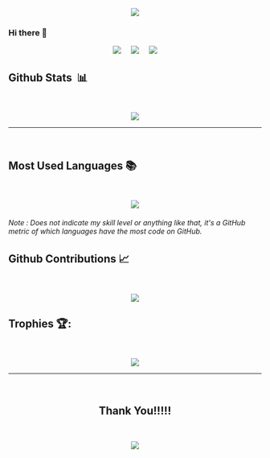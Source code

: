 <p align="center">
  <img src="https://capsule-render.vercel.app/api?type=waving&color=gradient&height=90"/>
</p>

### Hi there 👋

<p align='center'>
<img src="https://komarev.com/ghpvc/?username=Me5uT">&nbsp;&nbsp;&nbsp;&nbsp;
<img src="https://img.shields.io/github/followers/Me5uT?style=social">&nbsp;&nbsp;&nbsp;&nbsp;
<img src="https://visitor-badge.glitch.me/badge?page_id=Me5uT.visitor-badge">
</p>

## Github Stats &nbsp;📊

<br>
<p align='center'>
<img src="https://github-readme-stats.vercel.app/api?username=Me5uT&show_icons=true&theme=github_dark">
</p>
<hr>
<br>

## Most Used Languages 📚

<br>
<p align='center'>
<img src="https://github-readme-stats.anuraghazra1.vercel.app/api/top-langs/?username=Me5uT&theme=dark&hide_border=true&no-bg=true&no-frame=true&langs_count=10">
</p>
<p align='center'>
<h6>Note : Does not indicate my skill level or anything like that, it's a GitHub metric of which languages have the most code on GitHub.</h6>
</p>

## Github Contributions 📈

<br>
<p align='center'>
<img src="https://activity-graph.herokuapp.com/graph?username=chinmay29hub&theme=react-dark&hide_border=true">
<p>

## Trophies 🏆:

<br>
<p align='center'>
<img src="https://github-profile-trophy.vercel.app/?username=Me5uT&theme=dracula&no-frame=true&margin-w=15&margin-h=15">
</p>
<hr>
<br>

<h2 align='center'>Thank You!!!!!</h2>
<br>
<p align="center">
  <img src="https://capsule-render.vercel.app/api?type=waving&color=gradient&height=90&section=footer"/>
</p>
